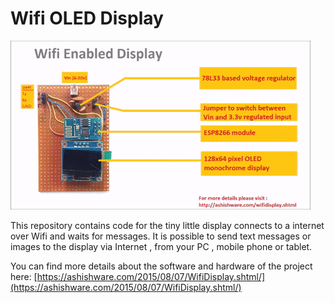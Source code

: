 # Wifi OLED Display

![](display.gif)

This repository contains code for the tiny little display connects to a internet over Wifi and waits for messages. It is possible to send text messages or images to the display via Internet , from your PC , mobile phone or tablet.

You can find more details about the software and hardware of the project here:
[https://ashishware.com/2015/08/07/WifiDisplay.shtml/](https://ashishware.com/2015/08/07/WifiDisplay.shtml/)
